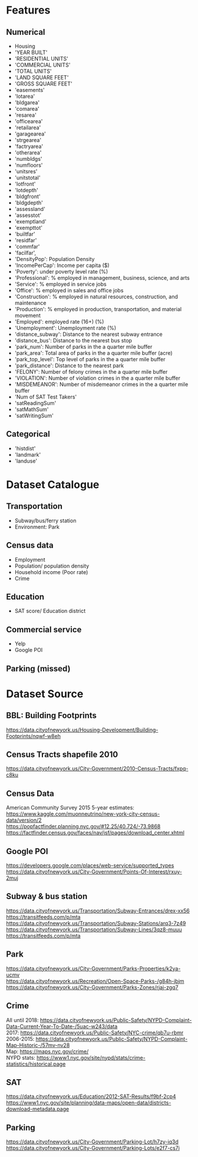 # Features
## Numerical
- Housing  
- 'YEAR BUILT'  
- 'RESIDENTIAL UNITS'  
- 'COMMERCIAL UNITS'
- 'TOTAL UNITS'  
- 'LAND SQUARE FEET'  
- 'GROSS SQUARE FEET'  
- 'easements'  
- 'lotarea'  
- 'bldgarea'  
- 'comarea'  
- 'resarea'  
- 'officearea'  
- 'retailarea'  
- 'garagearea'  
- 'strgearea'  
- 'factryarea'  
- 'otherarea'  
- 'numbldgs'  
- 'numfloors'  
- 'unitsres'  
- 'unitstotal'  
- 'lotfront'  
- 'lotdepth'  
- 'bldgfront'  
- 'bldgdepth'  
- 'assessland'  
- 'assesstot'  
- 'exemptland'  
- 'exempttot'  
- 'builtfar'  
- 'residfar'  
- 'commfar'  
- 'facilfar',
- 'DensityPop': Population Density
- 'IncomePerCap': Income per capita ($)
- 'Poverty': under poverty level rate (%)
- 'Professional': % employed in management, business, science, and arts
- 'Service': % employed in service jobs
- 'Office': % employed in sales and office jobs
- 'Construction': % employed in natural resources, construction, and maintenance
- 'Production': % employed in production, transportation, and material movement
- 'Employed': employed rate (16+) (%)
- 'Unemployment': Unemployment rate (%)
- 'distance_subway': Distance to the nearest subway entrance
- 'distance_bus': Distance to the nearest bus stop
- 'park_num': Number of parks in the a quarter mile buffer
- 'park_area': Total area of parks in the a quarter mile buffer (acre)
- 'park_top_level': Top level of parks in the a quarter mile buffer
- 'park_distance': Distance to the nearest park
- 'FELONY': Number of felony crimes in the a quarter mile buffer  
- 'VIOLATION': Number of violation crimes in the a quarter mile buffer  
- 'MISDEMEANOR': Number of misdemeanor crimes in the a quarter mile buffer  
- 'Num of SAT Test Takers'  
- 'satReadingSum'  
- 'satMathSum'  
- 'satWritingSum'  

## Categorical
- 'histdist'  
- 'landmark'  
- 'landuse'  


# Dataset Catalogue
## Transportation
- Subway/bus/ferry station
- Environment: Park

## Census data
- Employment
- Population/ population density
- Household income (Poor rate)
- Crime

## Education
- SAT score/ Education district

## Commercial service
- Yelp
- Google POI

## Parking (missed)


# Dataset Source
## BBL: Building Footprints
https://data.cityofnewyork.us/Housing-Development/Building-Footprints/nqwf-w8eh

## Census Tracts shapefile 2010
https://data.cityofnewyork.us/City-Government/2010-Census-Tracts/fxpq-c8ku

## Census Data
American Community Survey 2015 5-year estimates: https://www.kaggle.com/muonneutrino/new-york-city-census-data/version/2  
https://popfactfinder.planning.nyc.gov/#12.25/40.724/-73.9868  
https://factfinder.census.gov/faces/nav/jsf/pages/download_center.xhtml

## Google POI
https://developers.google.com/places/web-service/supported_types  
https://data.cityofnewyork.us/City-Government/Points-Of-Interest/rxuy-2muj

## Subway & bus station
https://data.cityofnewyork.us/Transportation/Subway-Entrances/drex-xx56  
https://transitfeeds.com/p/mta  
https://data.cityofnewyork.us/Transportation/Subway-Stations/arq3-7z49  
https://data.cityofnewyork.us/Transportation/Subway-Lines/3qz8-muuu
https://transitfeeds.com/p/mta

## Park
https://data.cityofnewyork.us/City-Government/Parks-Properties/k2ya-ucmv  
https://data.cityofnewyork.us/Recreation/Open-Space-Parks-/g84h-jbjm  
https://data.cityofnewyork.us/City-Government/Parks-Zones/rjaj-zgq7

## Crime
All until 2018: https://data.cityofnewyork.us/Public-Safety/NYPD-Complaint-Data-Current-Year-To-Date-/5uac-w243/data  
2017: https://data.cityofnewyork.us/Public-Safety/NYC-crime/qb7u-rbmr  
2006-2015: https://data.cityofnewyork.us/Public-Safety/NYPD-Complaint-Map-Historic-/57mv-nv28  
Map: https://maps.nyc.gov/crime/  
NYPD stats: https://www1.nyc.gov/site/nypd/stats/crime-statistics/historical.page

## SAT
https://data.cityofnewyork.us/Education/2012-SAT-Results/f9bf-2cp4  
https://www1.nyc.gov/site/planning/data-maps/open-data/districts-download-metadata.page

## Parking
https://data.cityofnewyork.us/City-Government/Parking-Lot/h7zy-iq3d  
https://data.cityofnewyork.us/City-Government/Parking-Lots/e2f7-cs7i
